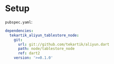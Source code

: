 # Setup

`pubspec.yaml`:

```yaml
dependencies:
  tekartik_aliyun_tablestore_node:
    git:
      url: git://github.com/tekartik/aliyun.dart
      path: node/tablestore_node
      ref: dart2
    version: '>=0.1.0'
```